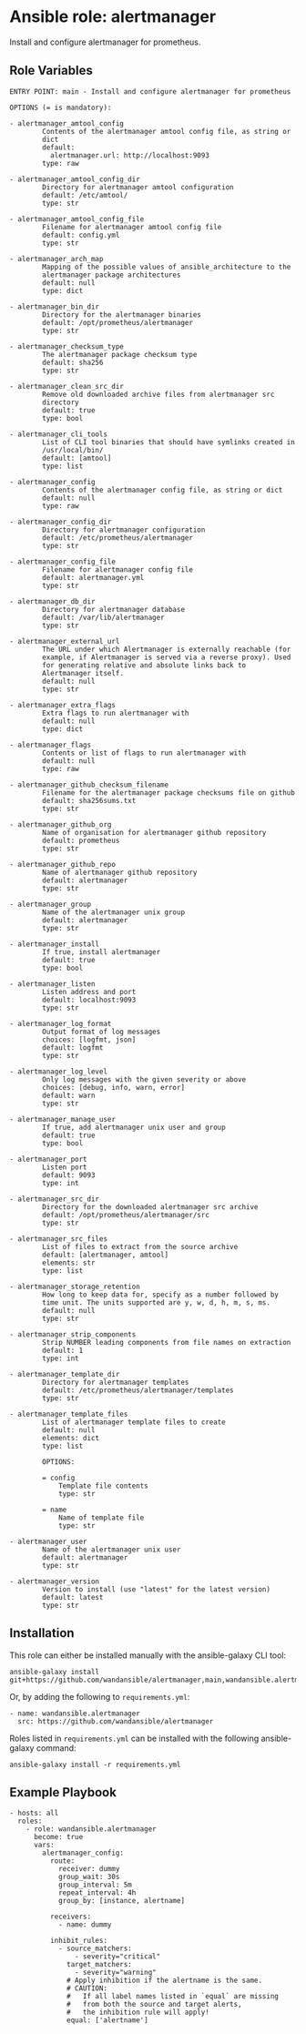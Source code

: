 Ansible role: alertmanager
==========================

Install and configure alertmanager for prometheus.

Role Variables
--------------

```
ENTRY POINT: main - Install and configure alertmanager for prometheus

OPTIONS (= is mandatory):

- alertmanager_amtool_config
        Contents of the alertmanager amtool config file, as string or
        dict
        default:
          alertmanager.url: http://localhost:9093
        type: raw

- alertmanager_amtool_config_dir
        Directory for alertmanager amtool configuration
        default: /etc/amtool/
        type: str

- alertmanager_amtool_config_file
        Filename for alertmanager amtool config file
        default: config.yml
        type: str

- alertmanager_arch_map
        Mapping of the possible values of ansible_architecture to the
        alertmanager package architectures
        default: null
        type: dict

- alertmanager_bin_dir
        Directory for the alertmanager binaries
        default: /opt/prometheus/alertmanager
        type: str

- alertmanager_checksum_type
        The alertmanager package checksum type
        default: sha256
        type: str

- alertmanager_clean_src_dir
        Remove old downloaded archive files from alertmanager src
        directory
        default: true
        type: bool

- alertmanager_cli_tools
        List of CLI tool binaries that should have symlinks created in
        /usr/local/bin/
        default: [amtool]
        type: list

- alertmanager_config
        Contents of the alertmanager config file, as string or dict
        default: null
        type: raw

- alertmanager_config_dir
        Directory for alertmanager configuration
        default: /etc/prometheus/alertmanager
        type: str

- alertmanager_config_file
        Filename for alertmanager config file
        default: alertmanager.yml
        type: str

- alertmanager_db_dir
        Directory for alertmanager database
        default: /var/lib/alertmanager
        type: str

- alertmanager_external_url
        The URL under which Alertmanager is externally reachable (for
        example, if Alertmanager is served via a reverse proxy). Used
        for generating relative and absolute links back to
        Alertmanager itself.
        default: null
        type: str

- alertmanager_extra_flags
        Extra flags to run alertmanager with
        default: null
        type: dict

- alertmanager_flags
        Contents or list of flags to run alertmanager with
        default: null
        type: raw

- alertmanager_github_checksum_filename
        Filename for the alertmanager package checksums file on github
        default: sha256sums.txt
        type: str

- alertmanager_github_org
        Name of organisation for alertmanager github repository
        default: prometheus
        type: str

- alertmanager_github_repo
        Name of alertmanager github repository
        default: alertmanager
        type: str

- alertmanager_group
        Name of the alertmanager unix group
        default: alertmanager
        type: str

- alertmanager_install
        If true, install alertmanager
        default: true
        type: bool

- alertmanager_listen
        Listen address and port
        default: localhost:9093
        type: str

- alertmanager_log_format
        Output format of log messages
        choices: [logfmt, json]
        default: logfmt
        type: str

- alertmanager_log_level
        Only log messages with the given severity or above
        choices: [debug, info, warn, error]
        default: warn
        type: str

- alertmanager_manage_user
        If true, add alertmanager unix user and group
        default: true
        type: bool

- alertmanager_port
        Listen port
        default: 9093
        type: int

- alertmanager_src_dir
        Directory for the downloaded alertmanager src archive
        default: /opt/prometheus/alertmanager/src
        type: str

- alertmanager_src_files
        List of files to extract from the source archive
        default: [alertmanager, amtool]
        elements: str
        type: list

- alertmanager_storage_retention
        How long to keep data for, specify as a number followed by
        time unit. The units supported are y, w, d, h, m, s, ms.
        default: null
        type: str

- alertmanager_strip_components
        Strip NUMBER leading components from file names on extraction
        default: 1
        type: int

- alertmanager_template_dir
        Directory for alertmanager templates
        default: /etc/prometheus/alertmanager/templates
        type: str

- alertmanager_template_files
        List of alertmanager template files to create
        default: null
        elements: dict
        type: list

        OPTIONS:

        = config
            Template file contents
            type: str

        = name
            Name of template file
            type: str

- alertmanager_user
        Name of the alertmanager unix user
        default: alertmanager
        type: str

- alertmanager_version
        Version to install (use "latest" for the latest version)
        default: latest
        type: str
```

Installation
------------

This role can either be installed manually with the ansible-galaxy CLI tool:

    ansible-galaxy install git+https://github.com/wandansible/alertmanager,main,wandansible.alertmanager
     
Or, by adding the following to `requirements.yml`:

    - name: wandansible.alertmanager
      src: https://github.com/wandansible/alertmanager

Roles listed in `requirements.yml` can be installed with the following ansible-galaxy command:

    ansible-galaxy install -r requirements.yml

Example Playbook
----------------

    - hosts: all
      roles:
        - role: wandansible.alertmanager
          become: true
          vars:
            alertmanager_config:
              route:
                receiver: dummy
                group_wait: 30s
                group_interval: 5m
                repeat_interval: 4h
                group_by: [instance, alertname]

              receivers:
                - name: dummy

              inhibit_rules:
                - source_matchers:
                    - severity="critical"
                  target_matchers:
                    - severity="warning"
                  # Apply inhibition if the alertname is the same.
                  # CAUTION:
                  #   If all label names listed in `equal` are missing
                  #   from both the source and target alerts,
                  #   the inhibition rule will apply!
                  equal: ['alertname']

